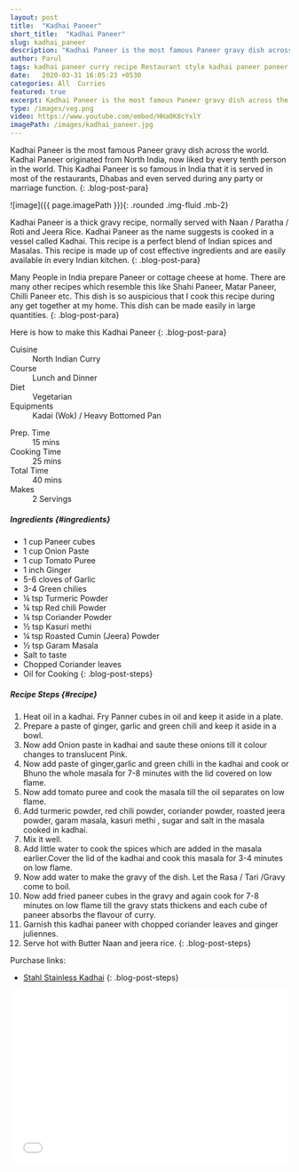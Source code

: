 ```yaml
---
layout: post
title:  "Kadhai Paneer"
short_title:  "Kadhai Paneer"
slug: kadhai_paneer
description: "Kadhai Paneer is the most famous Paneer gravy dish across the world.Kadhai Paneer is a thick gravy recipe, normally served with Naan / Paratha / Roti and Jeera Rice. Kadhai Paneer as the name suggests is cooked in a vessel called Kadhai. This recipe is a perfect blend of Indian spices and Masalas."
author: Parul
tags: kadhai paneer curry recipe Restaurant style kadhai paneer paneer recipies how to make kadhai panner at home cottage cheese spicy curry how to make gravy for kadhai paneer North indian syle Kadhai paneer lunch time dinner ideas kadhai paneer cooked in festivals parties tips to make best kadhai paneer dhaba style kadhai paneer foodyindianmom
date:   2020-03-31 16:05:23 +0530
categories: All  Curries
featured: true
excerpt: Kadhai Paneer is the most famous Paneer gravy dish across the world. Kadhai Paneer originated from North India, now liked by every tenth person in the world.
type: /images/veg.png
video: https://www.youtube.com/embed/HHa0K8cYxlY
imagePath: /images/kadhai_paneer.jpg
---
```


Kadhai Paneer is the most famous Paneer gravy dish across the world. Kadhai Paneer originated from North India, now liked by every tenth person in the world. This Kadhai Paneer is so famous in India that it is served in most of the restaurants, Dhabas and even served during any party or marriage function.
{: .blog-post-para}

![image]({{ page.imagePath }}){: .rounded .img-fluid .mb-2}


Kadhai Paneer is a thick gravy recipe, normally served with Naan / Paratha / Roti and Jeera Rice. Kadhai Paneer as the name suggests is cooked in a vessel called Kadhai. This recipe is a perfect blend of Indian spices and Masalas. This recipe is made up of cost effective ingredients and are easily available in every Indian kitchen.
{: .blog-post-para}


Many People in India prepare Paneer or cottage cheese at home. There are many other recipes which resemble this like Shahi Paneer, Matar Paneer, Chilli Paneer etc. This dish is so auspicious that I cook this recipe during any get together at my home. This dish can be made easily in large quantities.
{: .blog-post-para}


Here is how to make this Kadhai Paneer
{: .blog-post-para}

<div class="row">
    <div class="col-md-6">
        <dl class="row">
            <dt class="col-sm-4">Cuisine</dt><dd class="col-sm-7">North Indian Curry</dd>
            <dt class="col-sm-4">Course</dt><dd class="col-sm-7">Lunch and Dinner</dd>
            <dt class="col-sm-4">Diet</dt><dd class="col-sm-7">Vegetarian</dd>
            <dt class="col-sm-4">Equipments</dt><dd class="col-sm-7">Kadai (Wok) / Heavy Bottomed Pan</dd>
        </dl>
    </div>
    <div class="col-md-6">
        <dl class="row">
            <dt class="col-sm-5">Prep. Time</dt><dd class="col-sm-7">15 mins</dd>
            <dt class="col-sm-5">Cooking Time</dt><dd class="col-sm-7">25 mins</dd>
            <dt class="col-sm-5">Total Time</dt><dd class="col-sm-7">40 mins</dd>
            <dt class="col-sm-5">Makes</dt><dd class="col-sm-7">2 Servings</dd>
        </dl>
    </div>
</div>

##### **Ingredients** {#ingredients}
- 1 cup Paneer cubes
- 1 cup Onion Paste
- 1 cup Tomato Puree
- 1 inch Ginger
- 5-6 cloves of Garlic
- 3-4 Green chilies
- ¼ tsp Turmeric Powder
- ¼ tsp  Red chili Powder
- ¼ tsp Coriander Powder
- ½ tsp Kasuri methi
- ¼ tsp Roasted Cumin (Jeera) Powder
- ½ tsp Garam Masala
- Salt to taste
- Chopped Coriander leaves
- Oil for Cooking
{: .blog-post-steps}

##### **Recipe Steps** {#recipe}
1. Heat oil in a kadhai. Fry Panner cubes in oil and keep it aside in a plate.
1. Prepare a paste of ginger, garlic and green chili and keep it aside in a bowl.
1. Now add Onion paste in kadhai and saute these onions till it colour changes to translucent Pink.
1. Now add paste of ginger,garlic and green chilli in the kadhai and cook or Bhuno the whole masala for 7-8 minutes with the lid covered on low flame.
1. Now add tomato puree and cook the masala till the oil separates on low flame.
1. Add turmeric powder, red chili powder, coriander powder, roasted jeera powder, garam masala, kasuri methi , sugar and salt in the masala cooked in kadhai.
1. Mix it well.
1. Add little water to cook the spices which are added in the masala earlier.Cover the lid of the kadhai and cook this masala for 3-4 minutes on low flame.
1. Now add water to make the gravy  of the dish. Let the Rasa / Tari /Gravy come to boil.
1. Now add fried paneer cubes in the gravy and again cook for 7-8 minutes on low flame till the gravy stats thickens and each cube of paneer absorbs the flavour of curry.
1. Garnish this kadhai paneer with chopped coriander leaves and ginger juliennes.
1. Serve hot with Butter Naan and jeera rice.
{: .blog-post-steps}

Purchase links:
- [Stahl Stainless Kadhai](https://www.amazon.in/Stahl-Stainless-Artisan-Kadhai-1-Piece/dp/B011VH40GA)
{: .blog-post-steps}

<div class="row" id="video">
    <div class="col-md-12">
        <div class="embed-responsive embed-responsive-16by9">
            <iframe width="100%" height="315" src="{{page.video}}" frameborder="0" allow="accelerometer; autoplay; encrypted-media; gyroscope; picture-in-picture" allowfullscreen></iframe>
        </div>
    </div>
</div>
<br>
